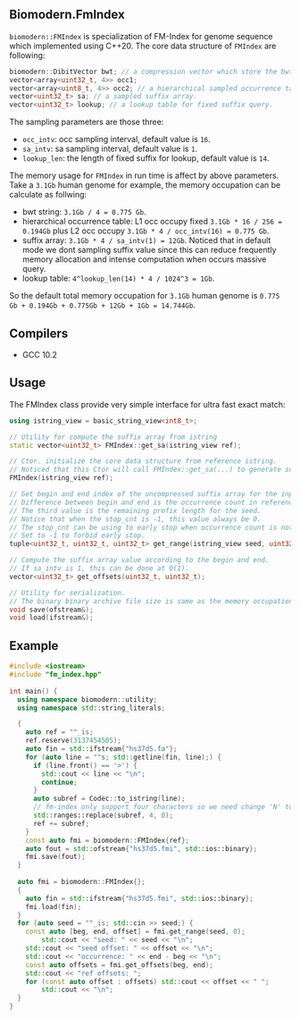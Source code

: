 ## Biomodern.FmIndex
`biomodern::FMIndex` is specialization of FM-Index for genome sequence which implemented using C++20. The core data structure of `FMIndex` are following:

```cpp
biomodern::DibitVector bwt; // a compression vector which store the bwt.
vector<array<uint32_t, 4>> occ1;
vector<array<uint8_t, 4>> occ2; // a hierarchical sampled occurrence table.
vector<uint32_t> sa; // a sampled suffix array.
vector<uint32_t> lookup; // a lookup table for fixed suffix query.
```

The sampling parameters are those three:
- `occ_intv`: occ sampling interval, default value is `16`.
- `sa_intv`: sa sampling interval, default value is `1`.
- `lookup_len`: the length of fixed suffix for lookup, default value is `14`.

The memory usage for `FMIndex` in run time is affect by above parameters. Take a `3.1Gb` human genome for example, the memory occupation can be calculate as follwing:
- bwt string: `3.1Gb / 4 = 0.775 Gb`.
- hierarchical occurrence table: L1 occ occupy fixed `3.1Gb * 16 / 256 = 0.194Gb` plus L2 occ occupy `3.1Gb * 4 / occ_intv(16) = 0.775 Gb`.
- suffix array: `3.1Gb * 4 / sa_intv(1) = 12Gb`. Noticed that in default mode we dont sampling suffix value since this can reduce frequently memory allocation and intense computation when occurs massive query.
- lookup table: `4^lookup_len(14) * 4 / 1024^3 = 1Gb`.

So the default total memory occupation for `3.1Gb` human genome is `0.775 Gb + 0.194Gb + 0.775Gb + 12Gb + 1Gb = 14.744Gb`.

## Compilers
- GCC 10.2

## Usage
The FMIndex class provide very simple interface for ultra fast exact match:
```cpp
using istring_view = basic_string_view<int8_t>;

// Utility for compute the suffix array from istring
static vector<uint32_t> FMIndex::get_sa(istring_view ref);

// Ctor. initialize the core data structure from reference istring. 
// Noticed that this Ctor will call FMIndex::get_sa(...) to generate suffix array.
FMIndex(istring_view ref);

// Get begin and end index of the uncompressed suffix array for the input seed.
// Difference between begin and end is the occurrence count in reference.
// The third value is the remaining prefix length for the seed. 
// Notice that when the stop_cnt is -1, this value always be 0.
// The stop_cnt can be using to early stop when occurrence count is not greater than the value.
// Set to -1 to forbid early stop.
tuple<uint32_t, uint32_t, uint32_t> get_range(istring_view seed, uint32_t stop_cnt);

// Compute the suffix array value according to the begin and end. 
// If sa_intv is 1, this can be done at O(1).
vector<uint32_t> get_offsets(uint32_t, uint32_t);

// Utility for serialization. 
// The binary binary archive file size is same as the memory occupation in run time.
void save(ofstream&);
void load(ifstream&);
```

## Example
```cpp
#include <iostream>
#include "fm_index.hpp"
  
int main() {
  using namespace biomodern::utility;
  using namespace std::string_literals;

  {
    auto ref = ""_is;
    ref.reserve(3137454505);
    auto fin = std::ifstream{"hs37d5.fa"};
    for (auto line = ""s; std::getline(fin, line);) {
      if (line.front() == '>') {
        std::cout << line << "\n";
        continue;
      }
      auto subref = Codec::to_istring(line);
      // fm-index only support four characters so we need change 'N' to 'A'
      std::ranges::replace(subref, 4, 0);
      ref += subref;
    }
    const auto fmi = biomodern::FMIndex{ref};
    auto fout = std::ofstream{"hs37d5.fmi", std::ios::binary};
    fmi.save(fout);
  }
  
  auto fmi = biomodern::FMIndex{};
  {
    auto fin = std::ifstream{"hs37d5.fmi", std::ios::binary};
    fmi.load(fin);
  }
  for (auto seed = ""_is; std::cin >> seed;) {
    const auto [beg, end, offset] = fmi.get_range(seed, 0);
		std::cout << "seed: " << seed << "\n";
    std::cout << "seed offset: " << offset << "\n";
    std::cout << "occurrence: " << end - beg << "\n";
    const auto offsets = fmi.get_offsets(beg, end);
    std::cout << "ref offsets: ";
    for (const auto offset : offsets) std::cout << offset << " ";
		std::cout << "\n";
  }
}
```

